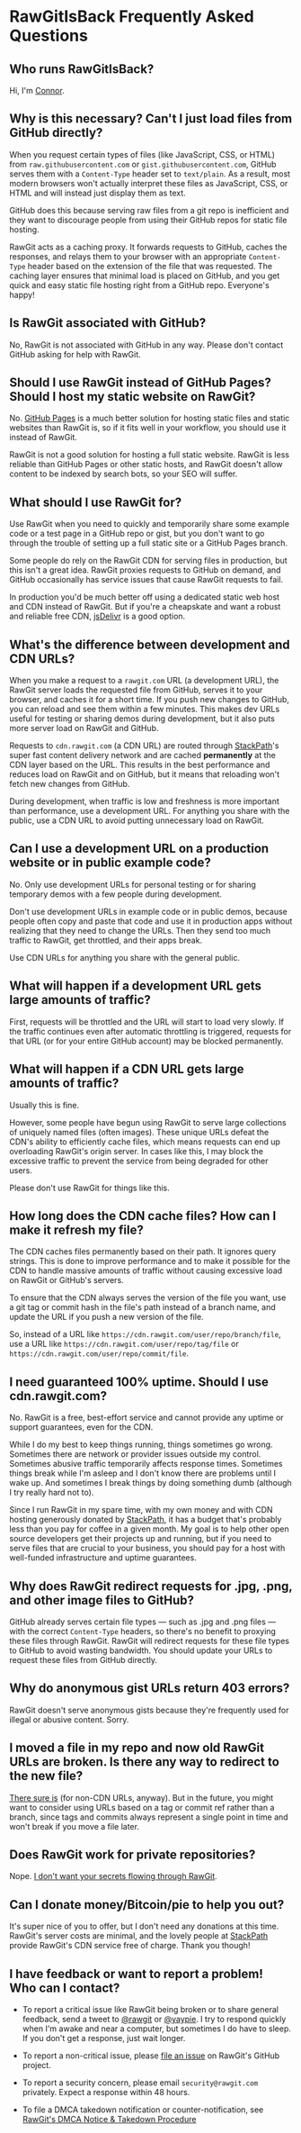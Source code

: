 # RawGitIsBack Frequently Asked Questions

## Who runs RawGitIsBack?

Hi, I'm [Connor](https://itsrucky.github.io).

## Why is this necessary? Can't I just load files from GitHub directly?

When you request certain types of files (like JavaScript, CSS, or HTML) from `raw.githubusercontent.com` or `gist.githubusercontent.com`, GitHub serves them with a `Content-Type` header set to `text/plain`. As a result, most modern browsers won't actually interpret these files as JavaScript, CSS, or HTML and will instead just display them as text.

GitHub does this because serving raw files from a git repo is inefficient and they want to discourage people from using their GitHub repos for static file hosting.

RawGit acts as a caching proxy. It forwards requests to GitHub, caches the responses, and relays them to your browser with an appropriate `Content-Type` header based on the extension of the file that was requested. The caching layer ensures that minimal load is placed on GitHub, and you get quick and easy static file hosting right from a GitHub repo. Everyone's happy!

## Is RawGit associated with GitHub?

No, RawGit is not associated with GitHub in any way. Please don't contact GitHub asking for help with RawGit.

## Should I use RawGit instead of GitHub Pages? Should I host my static website on RawGit?

No. [GitHub Pages](https://pages.github.com/) is a much better solution for hosting static files and static websites than RawGit is, so if it fits well in your workflow, you should use it instead of RawGit.

RawGit is not a good solution for hosting a full static website. RawGit is less reliable than GitHub Pages or other static hosts, and RawGit doesn't allow content to be indexed by search bots, so your SEO will suffer.

## What should I use RawGit for?

Use RawGit when you need to quickly and temporarily share some example code or a test page in a GitHub repo or gist, but you don't want to go through the trouble of setting up a full static site or a GitHub Pages branch.

Some people do rely on the RawGit CDN for serving files in production, but this isn't a great idea. RawGit proxies requests to GitHub on demand, and GitHub occasionally has service issues that cause RawGit requests to fail.

In production you'd be much better off using a dedicated static web host and CDN instead of RawGit. But if you're a cheapskate and want a robust and reliable free CDN, [jsDelivr](https://www.jsdelivr.com/) is a good option.

## What's the difference between development and CDN URLs?

When you make a request to a `rawgit.com` URL (a development URL), the RawGit server loads the requested file from GitHub, serves it to your browser, and caches it for a short time. If you push new changes to GitHub, you can reload and see them within a few minutes. This makes dev URLs useful for testing or sharing demos during development, but it also puts more server load on RawGit and GitHub.

Requests to `cdn.rawgit.com` (a CDN URL) are routed through [StackPath](https://stackpath.com/)'s super fast content delivery network and are cached **permanently** at the CDN layer based on the URL. This results in the best performance and reduces load on RawGit and on GitHub, but it means that reloading won't fetch new changes from GitHub.

During development, when traffic is low and freshness is more important than performance, use a development URL. For anything you share with the public, use a CDN URL to avoid putting unnecessary load on RawGit.

## Can I use a development URL on a production website or in public example code?

No. Only use development URLs for personal testing or for sharing temporary demos with a few people during development.

Don't use development URLs in example code or in public demos, because people often copy and paste that code and use it in production apps without realizing that they need to change the URLs. Then they send too much traffic to RawGit, get throttled, and their apps break.

Use CDN URLs for anything you share with the general public.

## What will happen if a development URL gets large amounts of traffic?

First, requests will be throttled and the URL will start to load very slowly. If the traffic continues even after automatic throttling is triggered, requests for that URL (or for your entire GitHub account) may be blocked permanently.

## What will happen if a CDN URL gets large amounts of traffic?

Usually this is fine.

However, some people have begun using RawGit to serve large collections of uniquely named files (often images). These unique URLs defeat the CDN's ability to efficiently cache files, which means requests can end up overloading RawGit's origin server. In cases like this, I may block the excessive traffic to prevent the service from being degraded for other users.

Please don't use RawGit for things like this.

## How long does the CDN cache files? How can I make it refresh my file?

The CDN caches files permanently based on their path. It ignores query strings. This is done to improve performance and to make it possible for the CDN to handle massive amounts of traffic without causing excessive load on RawGit or GitHub's servers.

To ensure that the CDN always serves the version of the file you want, use a git tag or commit hash in the file's path instead of a branch name, and update the URL if you push a new version of the file.

So, instead of a URL like `https://cdn.rawgit.com/user/repo/branch/file`, use a URL like `https://cdn.rawgit.com/user/repo/tag/file` or `https://cdn.rawgit.com/user/repo/commit/file`.

## I need guaranteed 100% uptime. Should I use cdn.rawgit.com?

No. RawGit is a free, best-effort service and cannot provide any uptime or support guarantees, even for the CDN.

While I do my best to keep things running, things sometimes go wrong. Sometimes there are network or provider issues outside my control. Sometimes abusive traffic temporarily affects response times. Sometimes things break while I'm asleep and I don't know there are problems until I wake up. And sometimes I break things by doing something dumb (although I try really hard not to).

Since I run RawGit in my spare time, with my own money and with CDN hosting generously donated by [StackPath](https://stackpath.com/), it has a budget that's probably less than you pay for coffee in a given month. My goal is to help other open source developers get their projects up and running, but if you need to serve files that are crucial to your business, you should pay for a host with well-funded infrastructure and uptime guarantees.

## Why does RawGit redirect requests for .jpg, .png, and other image files to GitHub?

GitHub already serves certain file types — such as .jpg and .png files — with the correct `Content-Type` headers, so there's no benefit to proxying these files through RawGit. RawGit will redirect requests for these file types to GitHub to avoid wasting bandwidth. You should update your URLs to request these files from GitHub directly.

## Why do anonymous gist URLs return 403 errors?

RawGit doesn't serve anonymous gists because they're frequently used for illegal or abusive content. Sorry.

## I moved a file in my repo and now old RawGit URLs are broken. Is there any way to redirect to the new file?

[There sure is](https://github.com/rgrove/rawgit/wiki/How-to-redirect-a-RawGit-URL-to-another-URL-or-GitHub-file) (for non-CDN URLs, anyway). But in the future, you might want to consider using URLs based on a tag or commit ref rather than a branch, since tags and commits always represent a single point in time and won't break if you move a file later.

## Does RawGit work for private repositories?

Nope. [I don't want your secrets flowing through RawGit](https://github.com/rgrove/rawgit/issues/62).

## Can I donate money/Bitcoin/pie to help you out?

It's super nice of you to offer, but I don't need any donations at this time. RawGit's server costs are minimal, and the lovely people at [StackPath](https://stackpath.com/) provide RawGit's CDN service free of charge. Thank you though!

## I have feedback or want to report a problem! Who can I contact?

-   To report a critical issue like RawGit being broken or to share general feedback, send a tweet to [@rawgit](https://twitter.com/rawgit) or [@yaypie](https://twitter.com/yaypie). I try to respond quickly when I'm awake and near a computer, but sometimes I do have to sleep. If you don't get a response, just wait longer.

-   To report a non-critical issue, please [file an issue](https://github.com/rgrove/rawgit/issues) on RawGit's GitHub project.

-   To report a security concern, please email `security@rawgit.com` privately. Expect a response within 48 hours.

-   To file a DMCA takedown notification or counter-notification, see [RawGit's DMCA Notice & Takedown Procedure](DMCA.md)
